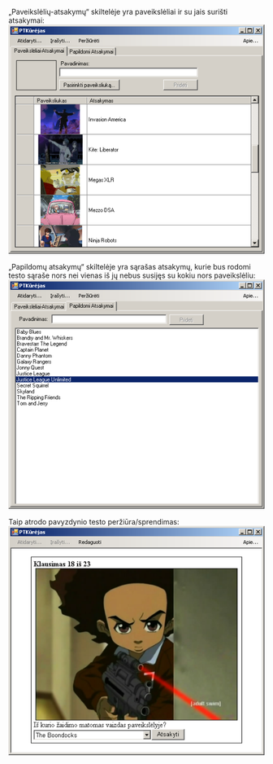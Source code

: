„Paveikslėlių-atsakymų“ skiltelėje yra paveikslėliai ir su jais surišti atsakymai:<br />
![„Paveikslėlių-atsakymų“ skiltelėje yra paveikslėliai ir su jais surišti atsakymai](images/screenshots/screenshot01.png)

„Papildomų atsakymų“ skiltelėje yra sąrašas atsakymų, kurie bus rodomi testo sąraše nors nei vienas iš jų nebus susijęs su kokiu nors paveikslėliu:<br />
![„Papildomų atsakymų“ skiltelėje yra sąrašas atsakymų, kurie bus rodomi testo sąraše nors nei vienas iš jų nebus susijęs su kokiu nors paveikslėliu](images/screenshots/screenshot02.png)

Taip atrodo pavyzdynio testo peržiūra/sprendimas:<br />
![Taip atrodo pavyzdynio testo peržiūra/sprendimas](images/screenshots/screenshot03.png)
